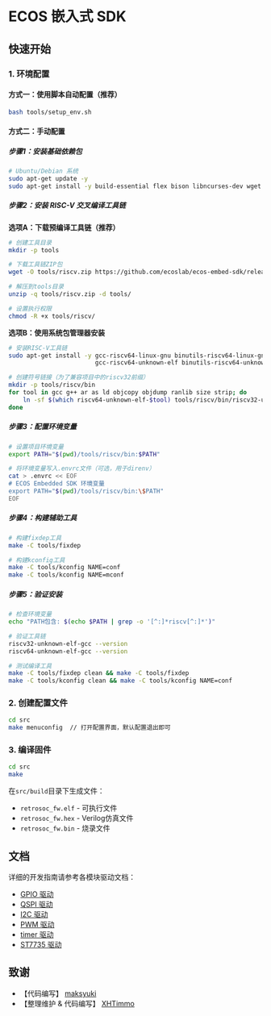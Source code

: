 # ECOS 嵌入式 SDK

## 快速开始

### 1. 环境配置

#### 方式一：使用脚本自动配置（推荐）
```bash
bash tools/setup_env.sh
```

#### 方式二：手动配置

##### 步骤1：安装基础依赖包
```bash
# Ubuntu/Debian 系统
sudo apt-get update -y
sudo apt-get install -y build-essential flex bison libncurses-dev wget unzip git
```

##### 步骤2：安装 RISC-V 交叉编译工具链

**选项A：下载预编译工具链（推荐）**
```bash
# 创建工具目录
mkdir -p tools

# 下载工具链ZIP包
wget -O tools/riscv.zip https://github.com/ecoslab/ecos-embed-sdk/releases/download/riscv-tools/riscv.zip

# 解压到tools目录
unzip -q tools/riscv.zip -d tools/

# 设置执行权限
chmod -R +x tools/riscv/
```

**选项B：使用系统包管理器安装**
```bash
# 安装RISC-V工具链
sudo apt-get install -y gcc-riscv64-linux-gnu binutils-riscv64-linux-gnu \
                        gcc-riscv64-unknown-elf binutils-riscv64-unknown-elf

# 创建符号链接（为了兼容项目中的riscv32前缀）
mkdir -p tools/riscv/bin
for tool in gcc g++ ar as ld objcopy objdump ranlib size strip; do
    ln -sf $(which riscv64-unknown-elf-$tool) tools/riscv/bin/riscv32-unknown-elf-$tool
done
```

##### 步骤3：配置环境变量
```bash
# 设置项目环境变量
export PATH="$(pwd)/tools/riscv/bin:$PATH"

# 将环境变量写入.envrc文件（可选，用于direnv）
cat > .envrc << EOF
# ECOS Embedded SDK 环境变量
export PATH="$(pwd)/tools/riscv/bin:\$PATH"
EOF
```

##### 步骤4：构建辅助工具
```bash
# 构建fixdep工具
make -C tools/fixdep

# 构建kconfig工具
make -C tools/kconfig NAME=conf
make -C tools/kconfig NAME=mconf
```

##### 步骤5：验证安装
```bash
# 检查环境变量
echo "PATH包含: $(echo $PATH | grep -o '[^:]*riscv[^:]*')"

# 验证工具链
riscv32-unknown-elf-gcc --version
riscv64-unknown-elf-gcc --version

# 测试编译工具
make -C tools/fixdep clean && make -C tools/fixdep
make -C tools/kconfig clean && make -C tools/kconfig NAME=conf
```

### 2. 创建配置文件
```bash
cd src
make menuconfig  // 打开配置界面，默认配置退出即可
```

### 3. 编译固件
```bash
cd src
make
```

在`src/build`目录下生成文件：
- `retrosoc_fw.elf` - 可执行文件
- `retrosoc_fw.hex` - Verilog仿真文件
- `retrosoc_fw.bin` - 烧录文件

## 文档

详细的开发指南请参考各模块驱动文档：
- [GPIO 驱动](docs/gpio_api.md)
- [QSPI 驱动](docs/qspi_api.md)
- [I2C 驱动](docs/i2c_api.md)
- [PWM 驱动](docs/pwm_api.md)
- [timer 驱动](docs/timer_api.md)
- [ST7735 驱动](docs/st7735_api.md)

## 致谢

- 【代码编写】 [maksyuki](https://github.com/maksyuki/maksyuki)
- 【整理维护 & 代码编写】 [XHTimmo](https://github.com/XHTimmo)